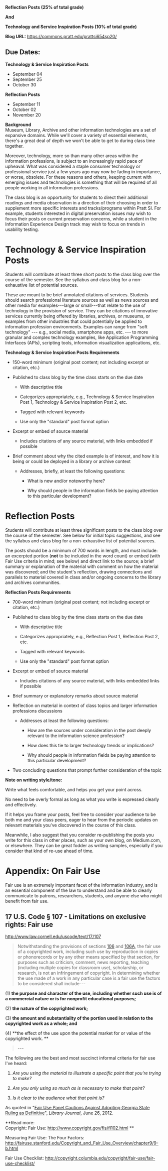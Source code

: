 **Reflection Posts (25% of total grade)**

**And**

**Technology and Service Inspiration Posts (10% of total grade)**

**Blog URL:** <https://commons.pratt.edu/prattsi654sp20/>

Due Dates: 
-----------

**Technology & Service Inspiration Posts**

- September 04
- September 25
- October 30

**Reflection Posts**

- September 11
- October 02
- November 20

**Background**\
Museum, Library, Archive and other information technologies are a set of
expansive domains. While we\'ll cover a variety of essential elements,
there\'s a great deal of depth we won\'t be able to get to during class
time together.

Moreover, technology, more so than many other areas within the
information professions, is subject to an increasingly rapid pace of
upheaval. What was considered a staple consumer technology or
professional service just a few years ago may now be fading in
importance, or worse, obsolete. For these reasons and others, keeping
current with emerging issues and technologies is something that will be
required of all people working in all information professions.

The class blog is an opportunity for students to direct their additional
readings and media observation in a direction of their choosing in order
to supplement more specific interests and tracks/programs within Pratt
SI. For example, students interested in digital preservation issues may
wish to focus their posts on current preservation concerns, while a
student in the Information Experience Design track may wish to focus on
trends in usability testing.

Technology & Service Inspiration Posts
======================================

Students will contribute at least three short posts to the class blog
over the course of the semester. See the syllabus and class blog for a
non-exhaustive list of potential sources.

These are meant to be brief annotated citations of services. Students
should search professional literature sources as well as news sources
and other media for examples---large or small---that relate to the use
of technology in the provision of service. They can be citations of
innovative services currently being offered by libraries, archives, or
museums, or examples from other industries that could potentially be
applied to information profession environments. Examples can range from
"soft technology" --- e.g., social media, smartphone apps, etc. --- to
more granular and complex technology examples, like Application
Programming Interfaces (APIs), scripting tools, information
visualization applications, etc.

**Technology & Service Inspiration Posts Requirements**

-   150-word minimum (original post content; not including excerpt or
    citation, etc.)

-   Published to class blog by the time class starts on the due date

    -   With descriptive title

    -   Categorizes appropriately, e.g., Technology & Service
        Inspiration Post 1, Technology & Service Inspiration Post 2,
        etc.

    -   Tagged with relevant keywords

    -   Use only the "standard" post format option

-   Excerpt or embed of source material

    -   Includes citations of any source material, with links embedded
        if possible

-   Brief comment about why the cited example is of interest, and how it
    is being or could be deployed in a library or archive context

    -   Addresses, briefly, at least the following questions:

        -   What is new and/or noteworthy here?

        -   Why should people in the information fields be paying
            attention to this particular development?

 **Reflection Posts** 
=====================

Students will contribute at least three significant posts to the class
blog over the course of the semester. See below for initial topic
suggestions, and see the syllabus and class blog for a non-exhaustive
list of potential sources.

The posts should be a minimum of 700 words in length, and must include:
an excerpted portion (**not** to be included in the word count) or embed
(with Fair Use criteria in mind; see below) and direct link to the
source; a brief summary or explanation of the material with comment on
how the material was discovered; and the student\'s reflection, drawing
connections and parallels to material covered in class and/or ongoing
concerns to the library and archives communities.

**Reflection Posts Requirements**

-   700-word minimum (original post content; not including excerpt or
    citation, etc.)

-   Published to class blog by the time class starts on the due date

    -   With descriptive title

    -   Categorizes appropriately, e.g., Reflection Post 1, Reflection
        Post 2, etc.

    -   Tagged with relevant keywords

    -   Use only the "standard" post format option

-   Excerpt or embed of source material

    -   Includes citations of any source material, with links embedded
        links if possible

-   Brief summary or explanatory remarks about source material

-   Reflection on material in context of class topics and larger
    information professions discussions

    -   Addresses at least the following questions:

        -   How are the sources under consideration in the post deeply
            relevant to the information science profession?

        -   How does this tie to larger technology trends or
            implications?

        -   Why should people in information fields be paying attention
            to this particular development?

-   Two concluding questions that prompt further consideration of the
    topic

**Note on writing style/tone:**

Write what feels comfortable, and helps you get your point across.

No need to be overly formal as long as what you write is expressed
clearly and effectively.

If it helps you frame your posts, feel free to consider your audience to
be both me and your class peers, eager to hear from the periodic updates
on relevant materials you've discovered in the course of this class.

Meanwhile, I also suggest that you consider re-publishing the posts you
write for this class in other places, such as your own blog, on
Medium.com, or elsewhere. They can be great fodder as writing samples,
especially if you consider that kind of re-use ahead of time.

Appendix: On Fair Use
=====================

Fair use is an extremely important facet of the information industry,
and is an essential component of the law to understand and be able to
clearly communicate to patrons, researchers, students, and anyone else
who might benefit from fair use.

17 U.S. Code § 107 - Limitations on exclusive rights: Fair use
--------------------------------------------------------------

<http://www.law.cornell.edu/uscode/text/17/107>

> Notwithstanding the provisions of sections
> [106](http://www.law.cornell.edu/uscode/text/17/106) and
> [106A](http://www.law.cornell.edu/uscode/text/17/106A), the fair use
> of a copyrighted work, including such use by reproduction in copies or
> phonorecords or by any other means specified by that section, for
> purposes such as criticism, comment, news reporting, teaching
> (including multiple copies for classroom use), scholarship, or
> research, is not an infringement of copyright. In determining whether
> the use made of a work in any particular case is a fair use the
> factors to be considered shall include---

(1) **the purpose and character of the use, including whether such use
    is of a commercial nature or is for nonprofit educational
    purposes;**

(2) **the nature of the copyrighted work;**

(3) **the amount and substantiality of the portion used in relation to
    the copyrighted work as a whole; and**

(4) **the effect of the use upon the potential market for or value of
    the copyrighted work. **

> \-\--

The following are the best and most succinct informal criteria for fair
use I've heard:

1.  *Are you using the material to illustrate a specific point that
    you're trying to make?*

2.  *Are you only using so much as is necessary to make that point?*

3.  *Is it clear to the audience what that point is?*

As quoted in "[Fair Use Panel Cautions Against Adopting Georgia State
Ruling as
Definitive](http://lj.libraryjournal.com/2012/06/shows-events/ala/fair-use-panel-cautions-against-adopting-georgia-state-ruling-as-definitive-ala-annual-2012/)",
*Library Journal*, June 26, 2012.

**Read more:\
Copyright: Fair Use: <http://www.copyright.gov/fls/fl102.html> **

Measuring Fair Use: The Four Factors:
<http://fairuse.stanford.edu/Copyright_and_Fair_Use_Overview/chapter9/9-b.html>

Fair Use Checklist:
<http://copyright.columbia.edu/copyright/fair-use/fair-use-checklist/>

